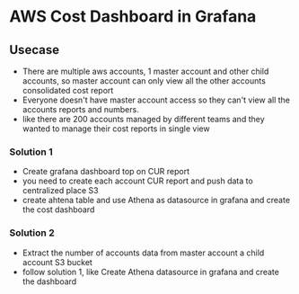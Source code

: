 # AWS Cost Dashboard in Grafana

## Usecase

- There are multiple aws accounts, 1 master account and other child accounts, so master account can only view all the other accounts consolidated cost report
- Everyone doesn't have master account access so they can't view all the accounts reports and numbers.
- like there are 200 accounts managed by different teams and they wanted to manage their cost reports in single view

### Solution 1

- Create grafana dashboard top on CUR report
- you need to create each account CUR report and push data to centralized place S3
- create ahtena table and use Athena as datasource in grafana and create the cost dashboard

### Solution 2

- Extract the number of accounts data from master account a child account S3 bucket
- follow solution 1, like Create Athena datasource in grafana and create the dashboard
